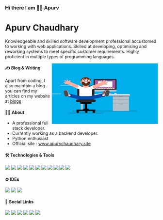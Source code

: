 ### Hi there I am 🧑‍🎓 Apurv

# Apurv Chaudhary
Knowledgeable and skilled software development professional accustomed to working with
web applications. Skilled at developing, optimising and reworking systems to meet specific
customer requirements. Highly proficient in multiple types of programming languages.

<img align="right" src="static/Rolling Chair (Reel 2017).gif" width="350" height="200" />

#### ✍️ Blog & Writing
Apart from coding, I also maintain a blog - you can find my articles on my website at <a href="https://www.apurvchaudhary.site/blogs" target="_blank">blogs</a>

#### 🧑‍🎓 About
<ul>
<li>A professional full stack developer.</li>
<li>Currently working as a backend developer.</li>
<li>Python enthusiast</li>
<li>Official site : <a href="https://www.apurvchaudhary.site" target="_blank">www.apurvchaudhary.site</a></li>
</ul>

#### 🛠️ Technologies & Tools
<img src="https://img.icons8.com/color/70/000000/python.png"/>
<img src="https://img.icons8.com/ios/75/000000/django.png"/>
<img src="https://img.icons8.com/dusk/70/000000/html-5.png"/>
<img src="https://img.icons8.com/dusk/70/000000/css3.png"/>
<img src="https://img.icons8.com/color/70/000000/javascript.png"/>
<img src="https://img.icons8.com/ios-filled/70/000000/jquery.png"/>
<img src="https://img.icons8.com/color/70/000000/postgreesql.png"/>
<img src="https://img.icons8.com/color/70/000000/mysql-logo.png"/>
<img src="https://img.icons8.com/color/70/000000/redis.png"/>
<img src="https://img.icons8.com/color/70/000000/amazon-web-services.png"/>
<img src="https://img.icons8.com/plasticine/70/000000/maximize-window--v1.png"/>

#### ⚙ IDEs
<img src="https://img.icons8.com/color/70/000000/pycharm.png"/>
<img src="https://img.icons8.com/color/70/000000/intellij-idea.png"/>
<img src="https://img.icons8.com/fluent/70/000000/visual-studio-code-2019.png"/>

#### 🔗 Social Links
<a href="https://www.apurvchaudhary.site" target="_blank"><img src="https://img.icons8.com/dusk/64/000000/domain.png"/></a>
<a href="https://www.instagram.com/apurvchaudhary96/" target="_blank"><img src="https://img.icons8.com/cute-clipart/64/000000/instagram-new.png"/></a>
<a href="https://www.linkedin.com/in/apurv-chaudhary-9b0b7372/" target="_blank"><img src="https://img.icons8.com/cute-clipart/64/000000/linkedin.png"/></a>
<a href="mailto:apurv.sirohi@gmail.com" target="_blank"><img src="https://img.icons8.com/cute-clipart/64/000000/gmail.png"/></a>
<a href="https://wa.me/918553743806" target="_blank"><img src="https://img.icons8.com/cute-clipart/64/000000/whatsapp.png"/></a>
<a href="tel:+91-8553743806" target="_blank"><img src="https://img.icons8.com/cute-clipart/64/000000/phone.png"/></a>